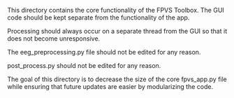 This directory contains the core functionality of the FPVS Toolbox. 
The GUI code should be kept separate from the functionality of the app.

Processing should always occur on a separate thread from the GUI
so that it does not become unresponsive. 

The eeg_preprocessing.py file should not be edited for any reason. 

post_process.py should not be edited for any reason. 

The goal of this directory is to decrease the size of the core fpvs_app.py file
while ensuring that future updates are easier by modularizing the code.